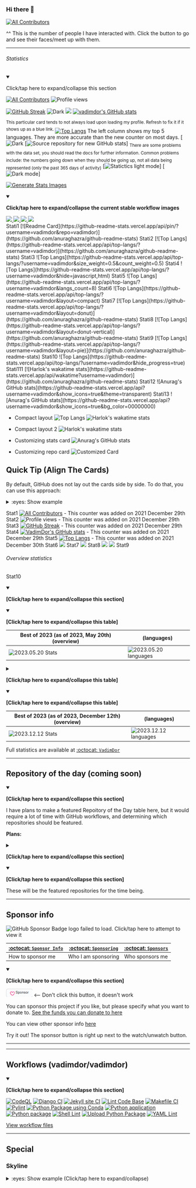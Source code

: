 ### Hi there 👋

<!--
**VadimDor/VadimDor** is a ✨ _special_ ✨ repository because its `README.md` (this file) appears on your GitHub profile.

Here are some ideas to get you started:

- 🔭 I’m currently working on ...
- 🌱 I’m currently learning ...
- 👯 I’m looking to collaborate on ...
- 🤔 I’m looking for help with ...
- 💬 Ask me about ...
- 📫 How to reach me: ...
- 😄 Pronouns: ...
- ⚡ Fun fact: ...
-->


<!-- ALL-CONTRIBUTORS-BADGE:START - Do not remove or modify this section -->
[![All Contributors](https://img.shields.io/badge/all_contributors-36-orange.svg?style=flat-square)](#contributors-)
<!-- ALL-CONTRIBUTORS-BADGE:END -->
^^ This is the number of people I have interacted with. Click the button to go and see their faces/meet up with them.

***

###### Statistics

<details open><summary><p lang="en">Click/tap here to expand/collapse this section</p></summary>

[![All Contributors](https://img.shields.io/badge/all_contributors-34-orange.svg?style=flat-square)](#contributors-) ![Profile views](https://komarev.com/ghpvc/?username=vadimdor) 

[![GitHub Streak](https://github-readme-streak-stats.herokuapp.com/?user=vadimdor&theme=highcontrast)](https://git.io/streak-stats) 
![ Dark](https://raw.githubusercontent.com/vadimdor/VadimDor/main/generated/overview.svg#gh-dark-mode-only) 
![](https://raw.githubusercontent.com/vadimdor/VadimDor/main/generated/overview.svg#gh-light-mode-only) 
[![vadimdor's GitHub stats](https://github-readme-stats.vercel.app/api?username=vadimdor)](https://github.com/anuraghazra/github-readme-stats) 

<sup> This particular card tends to not always load upon loading my profile. Refresh to fix it if it shows up as a blue link. </sup>
[![Top Langs](https://github-readme-stats.vercel.app/api/top-langs/?username=vadimdor&layout=compact)](https://github.com/anuraghazra/github-readme-stats) 
The left column shows my top 5 languages. They are more accurate than the new counter on most days. 
[![Dark](https://raw.githubusercontent.com/vadimdor/VadimDor/main/generated/languages.svg#gh-dark-mode-only) 
[![Source repository for new GitHub stats](https://github.com/vadimdor/VadimDor/)]
<sub>There are some problems with the data set, you should read the docs for further information. Common problems include: the numbers going down when they should be going up, not all data being represented (only the past 365 days of activity)</sub> 
[![Statictics light mode](https://raw.githubusercontent.com/vadimdor/VadimDor/main/generated/languages.svg#gh-light-mode-only)]
[![Dark mode](https://raw.githubusercontent.com/vadimdor/VadimDor/main/generated/languages.svg#gh-dark-mode-only)]

[![Generate Stats Images](https://github.com/vadimdor/VadimDor/actions/workflows/generate_github_stats_a.yml/badge.svg)](https://github.com/vadimdor/VadimDor/actions/workflows/generate_github_stats_a.yml)


<details open><summary><p><b>Click/tap here to expand/collapse the current stable workflow images</b></p></summary>

<a href="https://github.com/jstrieb/github-stats">
<img src="https://github.com/vadimdor/VadimDor/blob/main/generated/overview.svg#gh-dark-mode-only" />
<img src="https://github.com/vadimdor/VadimDor/blob/main/generated/languages.svg#gh-dark-mode-only" />
<img src="https://github.com/vadimdor/VadimDor/blob/main/generated/overview.svg#gh-light-mode-only" />
<img src="https://github.com/vadimdor/VadimDor/blob/main/generated/languages.svg#gh-light-mode-only" />
</a>

</details>
Stati1
[![Readme Card](https://github-readme-stats.vercel.app/api/pin/?username=vadimdor&repo=vadimdor)](https://github.com/anuraghazra/github-readme-stats)
Stati2
[![Top Langs](https://github-readme-stats.vercel.app/api/top-langs/?username=vadimdor)](https://github.com/anuraghazra/github-readme-stats)
Stati3
![Top Langs](https://github-readme-stats.vercel.app/api/top-langs/?username=vadimdor&size_weight=0.5&count_weight=0.5)
Stati4
![Top Langs](https://github-readme-stats.vercel.app/api/top-langs/?username=vadimdor&hide=javascript,html)
Stati5
![Top Langs](https://github-readme-stats.vercel.app/api/top-langs/?username=vadimdor&langs_count=8)
Stati6
![Top Langs](https://github-readme-stats.vercel.app/api/top-langs/?username=vadimdor&layout=compact)
Stati7
[![Top Langs](https://github-readme-stats.vercel.app/api/top-langs/?username=vadimdor&layout=donut)](https://github.com/anuraghazra/github-readme-stats)
Stati8
[![Top Langs](https://github-readme-stats.vercel.app/api/top-langs/?username=vadimdor&layout=donut-vertical)](https://github.com/anuraghazra/github-readme-stats)
Stati9
[![Top Langs](https://github-readme-stats.vercel.app/api/top-langs/?username=vadimdor&layout=pie)](https://github.com/anuraghazra/github-readme-stats)
Stati10
![Top Langs](https://github-readme-stats.vercel.app/api/top-langs/?username=vadimdor&hide_progress=true)
Stati111
[![Harlok's wakatime stats](https://github-readme-stats.vercel.app/api/wakatime?username=vadimdor)](https://github.com/anuraghazra/github-readme-stats)
Stati12
![Anurag's GitHub stats](https://github-readme-stats.vercel.app/api?username=vadimdor&show_icons=true&theme=transparent)
Stati13
![Anurag's GitHub stats](https://github-readme-stats.vercel.app/api?username=vadimdor&show_icons=true&bg_color=00000000)

*   Compact layout
![Top Langs](https://github-readme-stats.vercel.app/api/top-langs/?username=vadimdor\&layout=compact)
![Harlok's wakatime stats](https://github-readme-stats.vercel.app/api/wakatime?username=vadimdor\&hide_progress=true)

*   Compact layout 2
![Harlok's wakatime stats](https://github-readme-stats.vercel.app/api/wakatime?username=vadimdor\&layout=compact)

*   Customizing stats card
![Anurag's GitHub stats](https://github-readme-stats.vercel.app/api/?username=vadimdor\&show_icons=true\&title_color=fff\&icon_color=79ff97\&text_color=9f9f9f\&bg_color=151515)

*   Customizing repo card
![Customized Card](https://github-readme-stats.vercel.app/api/pin?username=vadimdor\&repo=github-readme-stats\&title_color=fff\&icon_color=f9f9f9\&text_color=9f9f9f\&bg_color=151515)

## Quick Tip (Align The Cards)

By default, GitHub does not lay out the cards side by side. To do that, you can use this approach:
<details>
<summary>:eyes: Show example</summary>

<a href="https://github.com/anuraghazra/github-readme-stats">
  <img height=200 align="center" src="https://github-readme-stats.vercel.app/api?username=vadimdor" />
</a>

<a href="https://github.com/anuraghazra/convoychat">
  <img height=200 align="center" src="https://github-readme-stats.vercel.app/api/top-langs?username=vadimdor&layout=compact&langs_count=8&card_width=320" />
</a>

***

<a href="https://github.com/anuraghazra/github-readme-stats">
  <img align="center" src="https://github-readme-stats.vercel.app/api/pin/?username=vadimdor&repo=github-readme-stats" />
</a>
<a href="https://github.com/anuraghazra/convoychat">
  <img align="center" src="https://github-readme-stats.vercel.app/api/pin/?username=vadimdor&repo=convoychat" />
</a>

</details>




<!-- The new statistics have not been working since 2023, December 13th (as of 2023, Saturday, January 21st) here are the record statistics:

| 2023, December 12th stats | 2023, December 12th languages |
|---|---|
| ![2023.12.12 Stats](https://github.com/vadimdor/VadimDor/blob/main/Seasons/6/SVG/Overview_GitHubStatsA_2023December12th.svg) | ![2023.12.12 languages](https://github.com/vadimdor/VadimDor/blob/main/Seasons/6/SVG/Languages_GitHubStatsA_2023December12th.svg) |
!-->

Stat1
[![All Contributors](https://img.shields.io/badge/all_contributors-32-orange.svg?style=flat-square)](#contributors-) - This counter was added on 2021 December 29th
Stat2
![Profile views](https://komarev.com/ghpvc/?username=vadimdor) - This counter was added on 2021 December 29th
Stat3
[![GitHub Streak](https://github-readme-streak-stats.herokuapp.com/?user=vadimdor&theme=highcontrast)](https://git.io/streak-stats) - This counter was added on 2021 December 29th
Stat4
[![VadimDor's GitHub stats](https://github-readme-stats.vercel.app/api?username=vadimdor)](https://github.com/anuraghazra/github-readme-stats) - This counter was added on 2021 December 29th
Stat5
[![Top Langs](https://github-readme-stats.vercel.app/api/top-langs/?username=vadimdor&layout=compact)](https://github.com/anuraghazra/github-readme-stats) - This counter was added on 2021 December 30th
Stat6
![](https://raw.githubusercontent.com/vadimdor/VadimDor/main/generated/overview.svg#gh-dark-mode-only)
Stat7
![](https://raw.githubusercontent.com/vadimdor/VadimDor/main/generated/overview.svg#gh-light-mode-only)
Stat8
![](https://raw.githubusercontent.com/vadimdor/VadimDor/main/generated/languages.svg#gh-dark-mode-only)
![](https://raw.githubusercontent.com/vadimdor/VadimDor/main/generated/languages.svg#gh-light-mode-only)
Stat9
###### Overview statistics
Stat10
<details open><summary><p><b>[Click/tap here to expand/collapse this section]</b></p></summary>

<details open><summary><p><b>[Click/tap here to expand/collapse this table]</b></p></summary>

| Best of 2023 (as of 2023, May 20th) (overview) | (languages) |
|---|---|
| ![2023.05.20 Stats](https://github.com/vadimdor/VadimDor/blob/main/Seasons/11/SVG/overview_2023May20th.svg) | ![2023.05.20 languages](https://github.com/vadimdor/VadimDor/blob/main/Seasons/11/SVG/languages_2023May20th.svg) |

</details>

<details><summary><p><b>[Click/tap here to expand/collapse this table]</b></p></summary>

| Best of 2023 (as of 2023, February 28th, first run this year) (overview) | (languages) |
|---|---|
| ![2023.02.28 Stats](https://github.com/vadimdor/VadimDor/blob/main/Seasons/8/SVG/Overview_GitHubStatsA_2023February28th.svg) | ![2023.02.28 languages](https://github.com/vadimdor/VadimDor/blob/main/Seasons/8/SVG/Languages_GitHubStatsA_2023February28th.svg) |

</details>

<details open><summary><p><b>[Click/tap here to expand/collapse this table]</b></p></summary>

| Best of 2023 (as of 2023, December 12th) (overview) | (languages) |
|---|---|
![2023.12.12 Stats](https://github.com/vadimdor/VadimDor/blob/main/Seasons/6/SVG/Overview_GitHubStatsA_2023December12th.svg) | ![2023.12.12 languages](https://github.com/vadimdor/VadimDor/blob/main/Seasons/6/SVG/Languages_GitHubStatsA_2023December12th.svg) |

</details>

Full statistics are available at [:octocat: `VadimDor`](https://github.com/vadimdor/VadimDor/)

</details>

---


## Repository of the day (coming soon)

<details open><summary><p><b>[Click/tap here to expand/collapse this section]</b></p></summary>

I have plans to make a featured Repoitory of the Day table here, but it would require a lot of time with GitHub workflows, and determining which repositories should be featured.

**Plans:**

<details><summary><p><b>[Click/tap here to expand/collapse this section]</b></p></summary>

```
Top 6 projects of the day @vadimdor/vadimdor

2,190 (normal year) to 2,196 (leap year) repos per year

GitHub action that automatically updates this list
```

</details>

<details open><summary><p><b>[Click/tap here to expand/collapse this section]</b></p></summary>



</details>

These will be the featured repositories for the time being.

</details>

***


## Sponsor info

<img alt="GitHub Sponsor Badge logo failed to load. Click/tap here to attempt to view it" src="/Graphics/Badges/GitHub/Sponsors/PNG/badge-sponsors-small.png" width="256" height="256"/>

| [:octocat: `Sponsor Info`](https://github.com/vadimdor/Sponsor-info/) | [:octocat: `Sponsoring`](https://github.com/vadimdor/Sponsoring/) | [:octocat: `Sponsors`](https://github.com/vadimdor/Sponsors/)
|---|---|---|
| How to sponsor me | Who I am sponsoring | Who sponsors me |

<details open><summary><p><b>[Click/tap here to expand/collapse this section]</b></p></summary>

![SponsorButton.png](SponsorButton.png) <-- Don't click this button, it doesn't work

You can sponsor this project if you like, but please specify what you want to donate to. [See the funds you can donate to here](https://github.com/vadimdor/Sponsor-info/tree/main/For-sponsors)

You can view other sponsor info [here](https://github.com/vadimdor/Sponsor-info/)

Try it out! The sponsor button is right up next to the watch/unwatch button.

</details>

***

***

## Workflows (vadimdor/vadimdor)

<details open><summary><p><b>[Click/tap here to expand/collapse this section]</b></p></summary>

[![CodeQL](https://github.com/vadimdor/vadimdor/actions/workflows/codeql-analysis.yml/badge.svg)](https://github.com/vadimdor/vadimdor/actions/workflows/codeql-analysis.yml)
[![Django CI](https://github.com/vadimdor/vadimdor/actions/workflows/django.yml/badge.svg)](https://github.com/vadimdor/vadimdor/actions/workflows/django.yml)
[![Jekyll site CI](https://github.com/vadimdor/vadimdor/actions/workflows/jekyll.yml/badge.svg)](https://github.com/vadimdor/vadimdor/actions/workflows/jekyll.yml)
[![Lint Code Base](https://github.com/vadimdor/vadimdor/actions/workflows/super-linter.yml/badge.svg)](https://github.com/vadimdor/vadimdor/actions/workflows/super-linter.yml)
[![Makefile CI](https://github.com/vadimdor/vadimdor/actions/workflows/makefile.yml/badge.svg)](https://github.com/vadimdor/vadimdor/actions/workflows/makefile.yml)
[![Pylint](https://github.com/vadimdor/vadimdor/actions/workflows/pylint.yml/badge.svg)](https://github.com/vadimdor/vadimdor/actions/workflows/pylint.yml)
[![Python Package using Conda](https://github.com/vadimdor/vadimdor/actions/workflows/python-package-conda.yml/badge.svg)](https://github.com/vadimdor/vadimdor/actions/workflows/python-package-conda.yml)
[![Python application](https://github.com/vadimdor/vadimdor/actions/workflows/python-app.yml/badge.svg)](https://github.com/vadimdor/vadimdor/actions/workflows/python-app.yml)
[![Python package](https://github.com/vadimdor/vadimdor/actions/workflows/python-package.yml/badge.svg)](https://github.com/vadimdor/vadimdor/actions/workflows/python-package.yml)
[![Shell Lint](https://github.com/vadimdor/vadimdor/actions/workflows/shell-lint.yml/badge.svg)](https://github.com/vadimdor/vadimdor/actions/workflows/shell-lint.yml)
[![Upload Python Package](https://github.com/vadimdor/vadimdor/actions/workflows/python-publish.yml/badge.svg)](https://github.com/vadimdor/vadimdor/actions/workflows/python-publish.yml)
[![YAML Lint](https://github.com/vadimdor/vadimdor/actions/workflows/yaml-lint.yml/badge.svg)](https://github.com/vadimdor/vadimdor/actions/workflows/yaml-lint.yml)

[View workflow files](https://github.com/vadimdor/vadimdor/actions/workflows/)

</details>

***


## Special

### Skyline

<details><summary>:eyes: Show example (Click/tap here to expand/collapse)</summary>
  
## Skyline 2017

<details open><summary>:eyes: Show example (Click/tap here to expand/collapse)</summary>

[View skyline 2017 via GitHub skyline](https://skyline.github.com/vadimdor/2017/)

[View STL file](Special/GitHub_Skyline/2017/VadimDor-2017.stl)

</detials>

## Skyline 2018

<details><summary>:eyes: Show example (Click/tap here to expand/collapse)</summary>


[View skyline 2018 via GitHub skyline](https://skyline.github.com/vadimdor/2018/)

</detials>

## Skyline 2019

<details><summary>:eyes: Show example (Click/tap here to expand/collapse)</summary>


[View skyline 2019 via GitHub skyline](https://skyline.github.com/vadimdor/2019/)

</detials>

## Skyline 2020

<details><summary>:eyes: Show example (Click/tap here to expand/collapse)</summary>

[View skyline 2020 via GitHub skyline](https://skyline.github.com/vadimdor/2020/)

</details>

## Skyline 2021

<details><summary>:eyes: Show example (Click/tap here to expand/collapse)</summary>

[View skyline 2021 via GitHub skyline](https://skyline.github.com/vadimdor/2021/)  |  [View STL file](Special/GitHub_Skyline/2021/VadimDor-2021.stl)
</details>

## Skyline 2022
It was no time for some creative

## Skyline 2023

<details open><summary>:eyes: Show example (Click/tap here to expand/collapse)</summary>

[View skyline 2023 via GitHub skyline](https://skyline.github.com/vadimdor/2023/) | [View STL file (coming soon)]
</details> <!-- End of Skyline 2023 !-->

</details> <!-- End of Skyline data list !-->
</details> <!-- End of skyline section !-->

***

